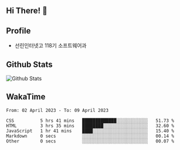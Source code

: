 ## Hi There! 👋

## Profile

-   선린인터넷고 118기 소프트웨어과

## Github Stats

![Github Stats](https://github-readme-stats.vercel.app/api/top-langs/?username=NY0510&theme=tokyonight&hide_border=true&layout=compact)

## WakaTime

<!--START_SECTION:waka-->

```text
From: 02 April 2023 - To: 09 April 2023

CSS          5 hrs 41 mins   █████████████░░░░░░░░░░░░   51.73 %
HTML         3 hrs 35 mins   ████████░░░░░░░░░░░░░░░░░   32.60 %
JavaScript   1 hr 41 mins    ████░░░░░░░░░░░░░░░░░░░░░   15.40 %
Markdown     0 secs          ░░░░░░░░░░░░░░░░░░░░░░░░░   00.14 %
Other        0 secs          ░░░░░░░░░░░░░░░░░░░░░░░░░   00.07 %
```

<!--END_SECTION:waka-->
